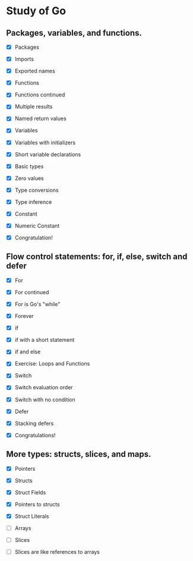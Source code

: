 # Study of Go

## Packages, variables, and functions.

- [x] Packages

- [x] Imports

- [x] Exported names

- [x] Functions

- [x] Functions continued

- [x] Multiple results

- [x] Named return values

- [x] Variables

- [x] Variables with initializers

- [x] Short variable declarations

- [x] Basic types

- [x] Zero values

- [x] Type conversions

- [x] Type inference

- [x] Constant

- [x] Numeric Constant

- [x] Congratulation!

## Flow control statements: for, if, else, switch and defer

- [x] For

- [x] For continued

- [x] For is Go's "while"

- [x] Forever

- [x] if

- [x] if with a short statement

- [x] if and else

- [x] Exercise: Loops and Functions

- [x] Switch

- [x] Switch evaluation order

- [x] Switch with no condition

- [x] Defer

- [x] Stacking defers

- [x] Congratulations!

## More types: structs, slices, and maps.

- [x] Pointers

- [x] Structs

- [x] Struct Fields

- [x] Pointers to structs

- [x] Struct Literals

- [ ] Arrays

- [ ] Slices

- [ ] Slices are like references to arrays



